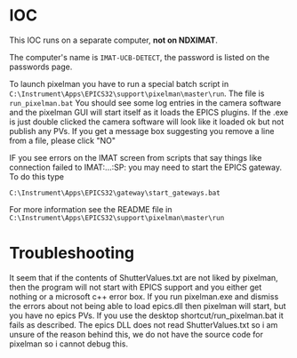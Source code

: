 # IOC

This IOC runs on a separate computer, **not on NDXIMAT**. 

The computer's name is `IMAT-UCB-DETECT`, the password is listed on the passwords page.

To launch pixelman you have to run a special batch script in `C:\Instrument\Apps\EPICS32\support\pixelman\master\run`. The file is `run_pixelman.bat` You should see some log entries in the camera software and the pixelman GUI will start itself as it loads the EPICS plugins. If the .exe is just double clicked the camera software will look like it loaded ok but not publish any PVs.  If you get a message box suggesting you remove a line from a file, please click "NO"

IF you see errors on the IMAT screen from scripts that say things like connection failed to IMAT:...:SP: you may need to start the EPICS gateway.  To do this type

`C:\Instrument\Apps\EPICS32\gateway\start_gateways.bat`

For more information see the README file in `C:\Instrument\Apps\EPICS32\support\pixelman\master\run`

# Troubleshooting

It seem that if the contents of ShutterValues.txt are not liked by pixelman, then the program will not start with EPICS support and you either get nothing or a microsoft c++ error box. If you run pixelman.exe and dismiss the errors about not being able to load epics.dll then pixelman will start, but you have no epics PVs. If you use the desktop shortcut/run_pixelman.bat it fails as described. The epics DLL does not read ShutterValues.txt so i am unsure of the reason behind this, we do not have the source code for pixelman so i cannot debug this. 
